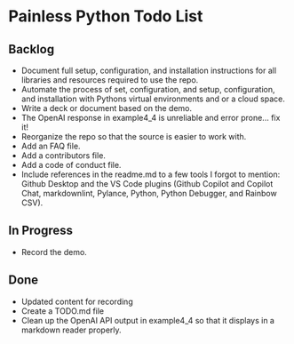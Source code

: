 # Painless Python Todo List

## Backlog

- Document full setup, configuration, and installation instructions for all libraries and resources required to use the repo.
- Automate the process of set, configuration, and setup, configuration, and installation with Pythons virtual environments and or a cloud space.
- Write a deck or document based on the demo.
- The OpenAI response in example4_4 is unreliable and error prone... fix it!
- Reorganize the repo so that the source is easier to work with.
- Add an FAQ file.
- Add a contributors file.
- Add a code of conduct file.
- Include references in the readme.md to a few tools I forgot to mention: Github Desktop and the VS Code plugins (Github Copilot and Copilot Chat, markdownlint, Pylance, Python, Python Debugger, and Rainbow CSV).

## In Progress

- Record the demo.

## Done

- Updated content for recording
- Create a TODO.md file
- Clean up the OpenAI API output in example4_4 so that it displays in a markdown reader properly.
